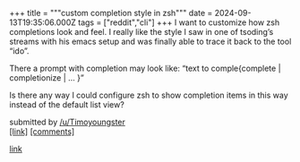 +++
title = """custom completion style in zsh"""
date = 2024-09-13T19:35:06.000Z
tags = ["reddit","cli"]
+++
I want to customize how zsh completions look and feel. I really like the style I saw in one of tsoding’s streams with his emacs setup and was finally able to trace it back to the tool “ido”.

There a prompt with completion may look like: “text to comple{complete | completionize | … }”

Is there any way I could configure zsh to show completion items in this way instead of the default list view?

submitted by [/u/Timoyoungster](https://www.reddit.com/user/Timoyoungster)  
[\[link\]](https://www.reddit.com/r/commandline/comments/1fg3epx/custom_completion_style_in_zsh/) [\[comments\]](https://www.reddit.com/r/commandline/comments/1fg3epx/custom_completion_style_in_zsh/)

[link](https://www.reddit.com/r/commandline/comments/1fg3epx/custom_completion_style_in_zsh/)
